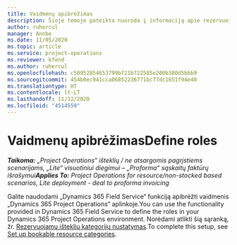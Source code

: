 ```yaml
---
title: Vaidmenų apibrėžimas
description: Šioje temoje pateikta nuoroda į informaciją apie rezervuojamų išteklių kategorijų nustatymą.
author: ruhercul
manager: Annbe
ms.date: 11/05/2020
ms.topic: article
ms.service: project-operations
ms.reviewer: kfend
ms.author: ruhercul
ms.openlocfilehash: c50952854653799bf21b722585e200b380d5bbb9
ms.sourcegitcommit: 454b0ec941cca06852236771bc77dc1651f94e48
ms.translationtype: HT
ms.contentlocale: lt-LT
ms.lasthandoff: 11/12/2020
ms.locfileid: "4514559"
---
```

# <a name="define-roles"></a><span data-ttu-id="16cd2-103">Vaidmenų apibrėžimas</span><span class="sxs-lookup"><span data-stu-id="16cd2-103">Define roles</span></span>

<span data-ttu-id="16cd2-104">_**Taikoma:** „Project Operations“ išteklių / ne atsargomis pagrįstiems scenarijams, „Lite“ visuotiniui diegimui – „Proforma“ sąskaitų faktūrų išrašymui_</span><span class="sxs-lookup"><span data-stu-id="16cd2-104">_**Applies To:** Project Operations for resource/non-stocked based scenarios, Lite deployment - deal to proforma invoicing_</span></span>

<span data-ttu-id="16cd2-105">Galite naudodami „Dynamics 365 Field Service“ funkciją apibrėžti vaidmenis „Dynamics 365 Project Operations“ aplinkoje.</span><span class="sxs-lookup"><span data-stu-id="16cd2-105">You can use the functionality provided in Dynamics 365 Field Service to define the roles in your Dynamics 365 Project Operations environment.</span></span> <span data-ttu-id="16cd2-106">Norėdami atlikti šią sąranką, žr. [Rezervuojamų išteklių kategorijų nustatymas](https://docs.microsoft.com/dynamics365/field-service/set-up-bookable-resource-categories).</span><span class="sxs-lookup"><span data-stu-id="16cd2-106">To complete this setup, see [Set up bookable resource categories](https://docs.microsoft.com/dynamics365/field-service/set-up-bookable-resource-categories).</span></span>
